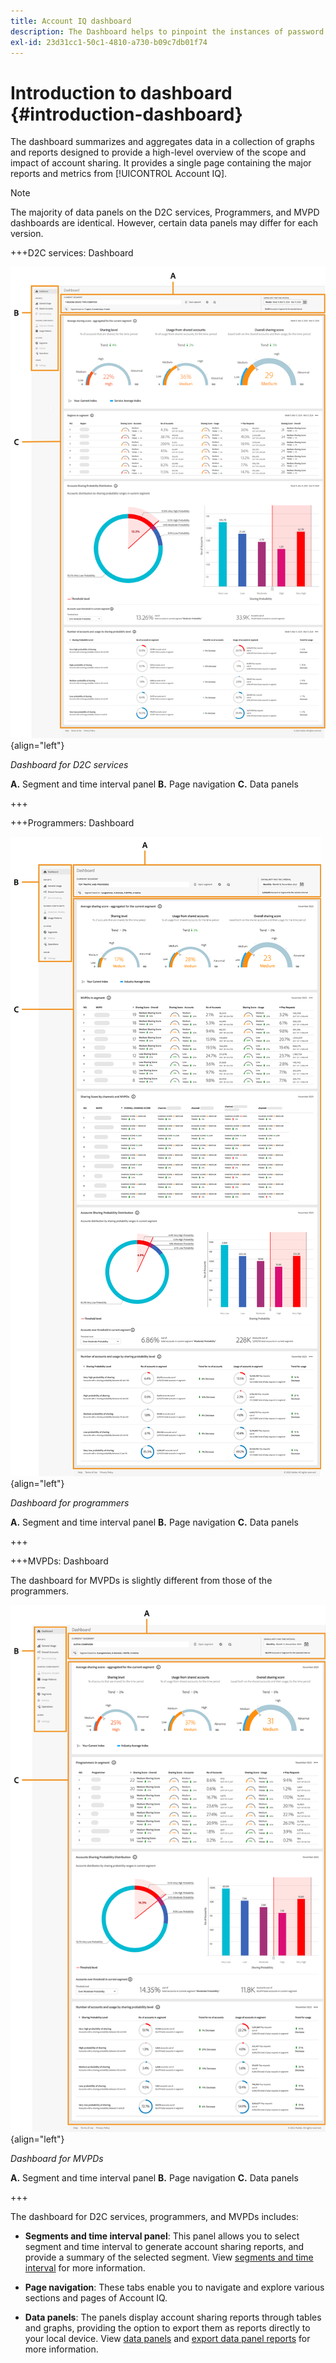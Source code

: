 ```yaml
---
title: Account IQ dashboard
description: The Dashboard helps to pinpoint the instances of password sharing by analyzing a wide array of subscriber data.
exl-id: 23d31cc1-50c1-4810-a730-b09c7db01f74
---
```

# Introduction to dashboard {#introduction-dashboard}

The dashboard summarizes and aggregates data in a collection of graphs and reports designed to provide a high-level overview of the scope and impact of account sharing. It provides a single page containing the major reports and metrics from [!UICONTROL Account IQ].

>[!NOTE]
>
>The majority of data panels on the D2C services, Programmers, and MVPD dashboards are identical. However, certain data panels may differ for each version. 

+++D2C services: Dashboard

![dashboard of Account IQ for D2C services](assets/dashboard-d2c.png){align="left"}


*Dashboard for D2C services*

**A.** Segment and time interval panel **B.** Page navigation **C.** Data panels

+++

+++Programmers: Dashboard

![dashboard of Account IQ for programmer](assets/dashboard-programr.png){align="left"}


*Dashboard for programmers*

**A.** Segment and time interval panel **B.** Page navigation **C.** Data panels

+++

+++MVPDs: Dashboard

The dashboard for MVPDs is slightly different from those of the programmers.

![dashboard of [!UICONTROL Account IQ] for MVPDs](assets/dashboard-mvpd.png){align="left"}

*Dashboard for MVPDs*

**A.** Segment and time interval panel **B.** Page navigation **C.** Data panels

+++

The dashboard for D2C services, programmers, and MVPDs includes:

* **Segments and time interval panel**: This panel allows you to select segment and time interval to generate account sharing reports, and provide a summary of the selected segment. View [segments and time interval](/help/accountiq/segments-timeinterval.md) for more information.

* **Page navigation**: These tabs enable you to navigate and explore various sections and pages of Account IQ.

* **Data panels**: The panels display account sharing reports through tables and graphs, providing the option to export them as reports directly to your local device. View [data panels](/help/accountiq/data-panels.md) and [export data panel reports](/help/accountiq/export-reports.md) for more information.

